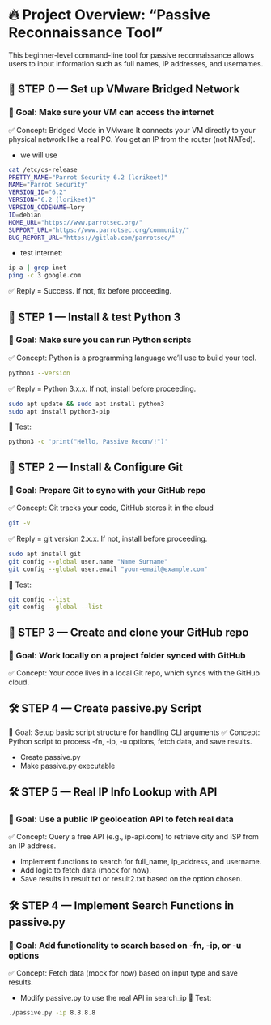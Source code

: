 # 🔥 Project Overview: “Passive Reconnaissance Tool”
This beginner-level command-line tool for passive reconnaissance allows users to input information such as full names, IP addresses, and usernames.

## 🧭 STEP 0 — Set up VMware Bridged Network
### 🎯 Goal: Make sure your VM can access the internet
✅ Concept: Bridged Mode in VMware
It connects your VM directly to your physical network like a real PC. You get an IP from the router (not NATed).
- we will use
```bash
cat /etc/os-release
PRETTY_NAME="Parrot Security 6.2 (lorikeet)"
NAME="Parrot Security"
VERSION_ID="6.2"
VERSION="6.2 (lorikeet)"
VERSION_CODENAME=lory
ID=debian
HOME_URL="https://www.parrotsec.org/"
SUPPORT_URL="https://www.parrotsec.org/community/"
BUG_REPORT_URL="https://gitlab.com/parrotsec/"
```
- test internet:
```bash
ip a | grep inet
ping -c 3 google.com
```
✅ Reply = Success. If not, fix before proceeding.
## 🧪 STEP 1 — Install & test Python 3
### 🎯 Goal: Make sure you can run Python scripts
✅ Concept: Python is a programming language we’ll use to build your tool.
```bash
python3 --version
```
✅ Reply = Python 3.x.x. If not, install before proceeding.
```bash
sudo apt update && sudo apt install python3
sudo apt install python3-pip
```
🧪 Test:
```bash
python3 -c 'print("Hello, Passive Recon/!")'
```

## 🧪 STEP 2 — Install & Configure Git
### 🎯 Goal: Prepare Git to sync with your GitHub repo
✅ Concept: Git tracks your code, GitHub stores it in the cloud
```bash
git -v
```
✅ Reply = git version 2.x.x. If not, install before proceeding.
```bash
sudo apt install git
git config --global user.name "Name Surname"
git config --global user.email "your-email@example.com"
```
🧪 Test:
```bash
git config --list
git config --global --list
```

## 🧪 STEP 3 — Create and clone your GitHub repo
### 🎯 Goal: Work locally on a project folder synced with GitHub
✅ Concept: Your code lives in a local Git repo, which syncs with the GitHub cloud.

## 🛠️ STEP 4 — Create passive.py Script
🎯 Goal: Setup basic script structure for handling CLI arguments
✅ Concept: Python script to process -fn, -ip, -u options, fetch data, and save results.
- Create passive.py
- Make passive.py executable

## 🛠️ STEP 5 — Real IP Info Lookup with API
### 🎯 Goal: Use a public IP geolocation API to fetch real data
✅ Concept: Query a free API (e.g., ip-api.com) to retrieve city and ISP from an IP address.
- Implement functions to search for full_name, ip_address, and username.
- Add logic to fetch data (mock for now).
- Save results in result.txt or result2.txt based on the option chosen.

## 🛠️ STEP 4 — Implement Search Functions in passive.py
### 🎯 Goal: Add functionality to search based on -fn, -ip, or -u options
✅ Concept: Fetch data (mock for now) based on input type and save results.
- Modify passive.py to use the real API in search_ip
🧪 Test:
```bash
./passive.py -ip 8.8.8.8
```

